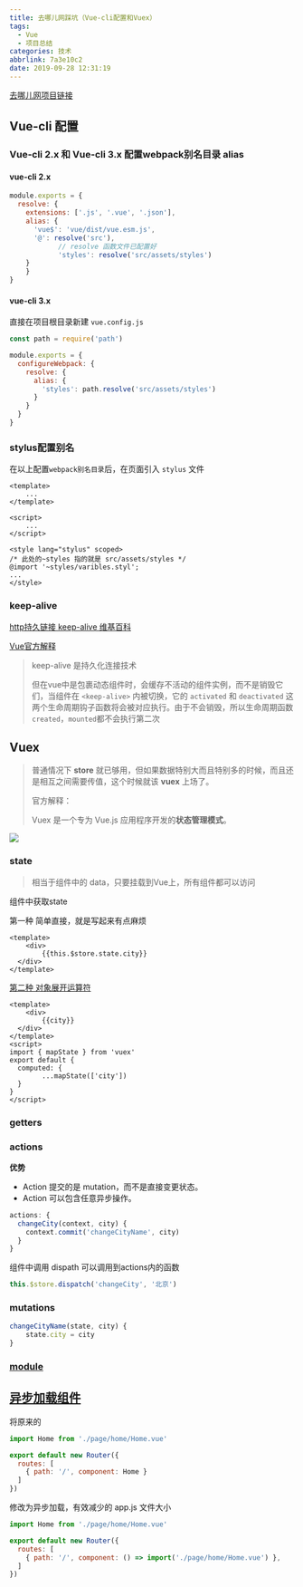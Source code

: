 ```yaml
---
title: 去哪儿网踩坑（Vue-cli配置和Vuex）
tags:
  - Vue
  - 项目总结
categories: 技术
abbrlink: 7a3e10c2
date: 2019-09-28 12:31:19
---
```




[去哪儿网项目链接](https://gitee.com/koler778/qunaerwangtest)

## Vue-cli 配置

### Vue-cli 2.x 和 Vue-cli 3.x 配置webpack别名目录 alias

#### vue-cli 2.x

```js
module.exports = {
  resolve: {
    extensions: ['.js', '.vue', '.json'],
    alias: {
      'vue$': 'vue/dist/vue.esm.js',
      '@': resolve('src'),
			// resolve 函数文件已配置好
			'styles': resolve('src/assets/styles')
    }
	}
}
```



#### vue-cli 3.x 

直接在项目根目录新建 `vue.config.js`

```js
const path = require('path')

module.exports = {
  configureWebpack: {
    resolve: {
      alias: {
        'styles': path.resolve('src/assets/styles')
      }
    }
  }
}

```

<!-- more -->

### stylus配置别名

在以上配置`webpack别名目录`后，在页面引入 `stylus` 文件

```vue
<template>
	...
</template>

<script>
	...
</script>

<style lang="stylus" scoped>
/* 此处的~styles 指的就是 src/assets/styles */
@import '~styles/varibles.styl';
...
</style>
```



### keep-alive

[http持久链接 keep-alive 维基百科](https://zh.wikipedia.org/wiki/HTTP持久连接)

[Vue官方解释](https://cn.vuejs.org/v2/api/#keep-alive)

> keep-alive 是持久化连接技术
>
> 但在vue中是包裹动态组件时，会缓存不活动的组件实例，而不是销毁它们，当组件在 `<keep-alive>` 内被切换，它的 `activated` 和 `deactivated` 这两个生命周期钩子函数将会被对应执行。由于不会销毁，所以生命周期函数 `created`，`mounted`都不会执行第二次



## Vuex

> 普通情况下 **store** 就已够用，但如果数据特别大而且特别多的时候，而且还是相互之间需要传值，这个时候就该 **vuex** 上场了。
>
> 官方解释：
>
> Vuex 是一个专为 Vue.js 应用程序开发的**状态管理模式**。

![](https://vuex.vuejs.org/vuex.png)

### state

> 相当于组件中的 data，只要挂载到Vue上，所有组件都可以访问

组件中获取state

第一种 简单直接，就是写起来有点麻烦

```vue
<template>
	<div>
		{{this.$store.state.city}}
  </div>
</template>
```

[第二种 对象展开运算符](https://vuex.vuejs.org/zh/guide/state.html#%E5%AF%B9%E8%B1%A1%E5%B1%95%E5%BC%80%E8%BF%90%E7%AE%97%E7%AC%A6)

```vue
<template>
	<div>
		{{city}}
  </div>
</template>
<script>
import { mapState } from 'vuex'
export default {
  computed: {
		...mapState(['city'])
  }
}
</script>
```

### getters

### actions

**优势**

- Action 提交的是 mutation，而不是直接变更状态。
- Action 可以包含任意异步操作。

```js
actions: {
  changeCity(context, city) {
    context.commit('changeCityName', city)
  }
}
```

组件中调用 dispath 可以调用到actions内的函数

```js
this.$store.dispatch('changeCity', '北京')
```

### mutations

```js
changeCityName(state, city) {
	state.city = city
}
```

### [module](https://vuex.vuejs.org/zh/guide/modules.html)





## [异步加载组件](https://router.vuejs.org/zh/guide/advanced/lazy-loading.html#%E8%B7%AF%E7%94%B1%E6%87%92%E5%8A%A0%E8%BD%BD)

将原来的

```js
import Home from './page/home/Home.vue'

export default new Router({
  routes: [
    { path: '/', component: Home }
  ]
})
```

修改为异步加载，有效减少的 app.js 文件大小

```js
import Home from './page/home/Home.vue'

export default new Router({
  routes: [
    { path: '/', component: () => import('./page/home/Home.vue') },
  ]
})
```

